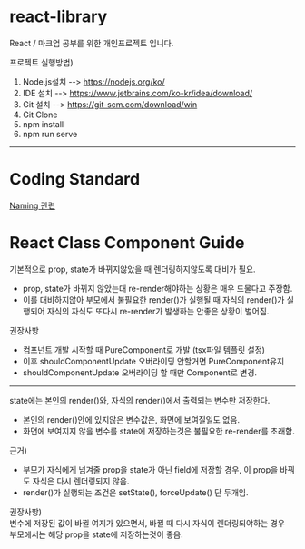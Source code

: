 # react-library

React / 마크업 공부를 위한 개인프로젝트 입니다.

프로젝트 실행방법)

1. Node.js설치 --> https://nodejs.org/ko/
2. IDE 설치 --> https://www.jetbrains.com/ko-kr/idea/download/
3. Git 설치 --> https://git-scm.com/download/win
4. Git Clone
5. npm install
6. npm run serve

<hr>

# Coding Standard
<a href="https://docs.google.com/document/d/1h2AMf9uwz0L9bG8QSsT1iBnJlBZ0s2xdpiTSmyuZCVA/edit#">
    Naming 관련
</a>

# React Class Component Guide

기본적으로 prop, state가 바뀌지않았을 때 렌더링하지않도록 대비가 필요.<br>

* prop, state가 바뀌지 않았는대 re-render해야하는 상황은 매우 드물다고 주장함.
* 이를 대비하지않아 부모에서 불필요한 render()가 실행될 때 자식의 render()가 실행되어 자식의 자식도 또다시 re-render가 발생하는 안좋은 상황이 벌어짐.

권장사항
* 컴포넌트 개발 시작할 때 PureComponent로 개발 (tsx파일 템플릿 설정)
* 이후 shouldComponentUpdate 오버라이딩 안할거면 PureComponent유지
* shouldComponentUpdate 오버라이딩 할 때만 Component로 변경.

<hr>

state에는 본인의 render()와, 자식의 render()에서 출력되는 변수만 저장한다.

* 본인의 render()안에 있지않은 변수값은, 화면에 보여질일도 없음.
* 화면에 보여지지 않을 변수를 state에 저장하는것은 불필요한 re-render를 초래함.

근거)<br>
* 부모가 자식에게 넘겨줄 prop을 state가 아닌 field에 저장할 경우, 이 prop을 바꿔도 자식은 다시 렌더링되지 않음.
* render()가 실행되는 조건은 setState(), forceUpdate() 단 두개임.

권장사항)<br>
변수에 저장된 값이 바뀔 여지가 있으면서, 바뀔 때 다시 자식이 렌더링되야하는 경우<br>
부모에서는 해당 prop을 state에 저장하는것이 좋음.
